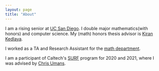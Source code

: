 ```yaml
---
layout: page
title: "About"
---
```


I am a rising senior at [UC San Diego](https://ucsd.edu/). I double major mathematics(with honors) and computer science. My (math) honors thesis advisor is [Kiran Kedlaya](https://kskedlaya.org/). 

I worked as a TA and Research Assistant for the [math department](https://math.ucsd.edu/). 

I am a participant of Caltech's [SURF](http://sfp.caltech.edu/programs/surf) program for 2020 and 2021, where I was advised by [Chris Umans](http://users.cms.caltech.edu/~umans/).
